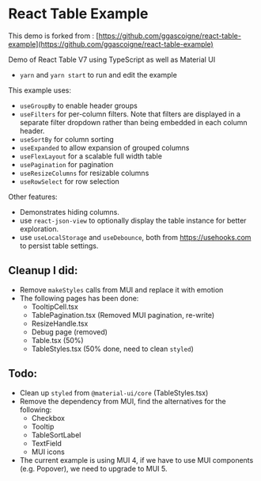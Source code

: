 # React Table Example

This demo is forked from : [https://github.com/ggascoigne/react-table-example](https://github.com/ggascoigne/react-table-example)

Demo of React Table V7 using TypeScript as well as Material UI

- `yarn` and `yarn start` to run and edit the example

This example uses:
  * `useGroupBy` to enable header groups
  * `useFilters` for per-column filters.  Note that filters are displayed in a separate filter dropdown rather than being embedded in each column header.
  * `useSortBy` for column sorting
  * `useExpanded` to allow expansion of grouped columns
  * `useFlexLayout` for a scalable full width table
  * `usePagination` for pagination
  * `useResizeColumns` for resizable columns
  * `useRowSelect` for row selection
  
Other features:
  * Demonstrates hiding columns.
  * use `react-json-view` to optionally display the table instance for better exploration.
  * use `useLocalStorage` and `useDebounce`, both from https://usehooks.com  to persist table settings.

  

## Cleanup I did:

 - Remove `makeStyles` calls from MUI and replace it with emotion 
 - The following pages has been done:
    - TooltipCell.tsx
    - TablePagination.tsx (Removed MUI pagination, re-write)
    - ResizeHandle.tsx
    - Debug page (removed)
    - Table.tsx (50%)
    - TableStyles.tsx (50% done, need to clean `styled`)


## Todo:

 - Clean up `styled` from `@material-ui/core` (TableStyles.tsx)
 - Remove the dependency from MUI, find the alternatives for the following:
    - Checkbox 
    - Tooltip 
    - TableSortLabel
    - TextField
    - MUI icons
 - The current example is using MUI 4, if we have to use MUI components (e.g. Popover), we need to upgrade to MUI 5.




